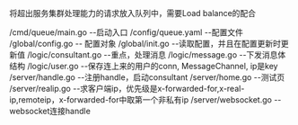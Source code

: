将超出服务集群处理能力的请求放入队列中，需要Load balance的配合

/cmd/queue/main.go --启动入口
/config/queue.yaml --配置文件
/global/config.go -- 配置对象
/global/init.go --读取配置，并且在配置更新时更新值
/logic/consultant.go --重点，处理消息
/logic/message.go --下发消息体结构
/logic/user.go --保存连上来的用户的conn, MessageChannel, ip是key
/server/handle.go --注册handle，启动consultant
/server/home.go --测试页
/server/realip.go --求客户端ip，优先级是x-forwarded-for,x-real-ip,remoteip，x-forwarded-for中取第一个非私有ip
/server/websocket.go -- websocket连接handle
